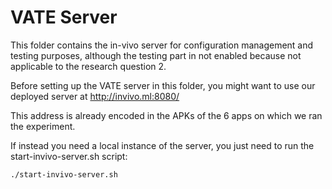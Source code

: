 # VATE Server

This folder contains the in-vivo server for configuration management and testing purposes, although the testing part in not enabled because not applicable to the research question 2.

Before setting up the VATE server in this folder, you might want to use our deployed server at http://invivo.ml:8080/

This address is already encoded in the APKs of the 6 apps on which we ran the experiment.

If instead you need a local instance of the server, you just need to run the start-invivo-server.sh script:

```
./start-invivo-server.sh
```


